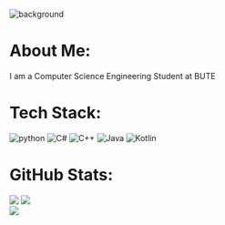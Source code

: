 ![background](background.png)

#  About Me:
I am a Computer Science Engineering Student at BUTE

#  Tech Stack:
![python](https://img.shields.io/badge/python-4571A1?style=for-the-badge&logo=python&logoColor=white) 
![C#](https://img.shields.io/badge/c%23-3F8424?style=for-the-badge&logo=c-sharp&logoColor=white)
![C++](https://img.shields.io/badge/c++-E1587E?style=for-the-badge&logo=c%2B%2B&logoColor=white) 
![Java](https://img.shields.io/badge/java-A7752F?style=for-the-badge&logo=java&logoColor=white) 
![Kotlin](https://img.shields.io/badge/kotlin-A27DF7?style=for-the-badge&logo=kotlin&logoColor=white)

#  GitHub Stats:
![](http://github-profile-summary-cards.vercel.app/api/cards/profile-details?username=dkrisztan&theme=rose_pine#gh-dark-mode-only)
![](https://github-readme-stats.vercel.app/api?username=dkrisztan&show_icons=true&hide_border=true&theme=rose_pine#gh-dark-mode-only)\
![](https://github-readme-stats.vercel.app/api/top-langs/?username=dkrisztan&langs_count=10&exclude_repo=&hide=jupyter%20notebook,ejs,dockerfile,vim%20script,cmake,makefile,batchfile,emacs%20lisp,css,html&layout=compact&hide_border=true&theme=rose_pine#gh-dark-mode-only)
